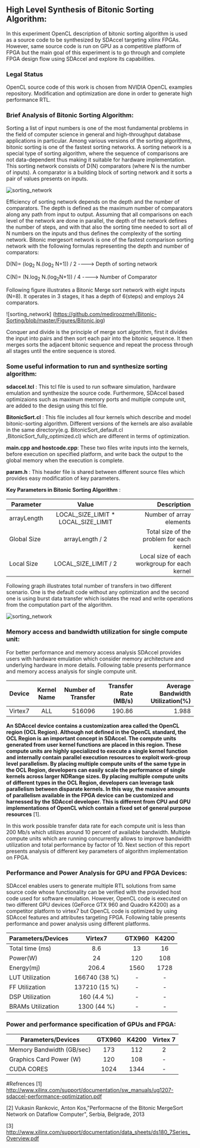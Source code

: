 ## High Level Synthesis of Bitonic Sorting Algorithm:

In this experiment OpenCL description of bitonic sorting algorithm is used as a source code to be synthesized by SDAccel targeting xilinx FPGAs. However, same source code is run on GPU as a competitive platform of FPGA but the main goal of this experiment is to go through and complete FPGA design flow using SDAccel and explore its capabilities.

### Legal Status 
OpenCL source code of this work is chosen from NVIDIA OpenCL examples repository. Modification and optimization are done in order to generate high performance RTL.

### Brief Analysis of Bitonic Sorting Algorithm:

Sorting a list of input numbers is one of the most fundamental problems in the field of computer science in general and high-throughput database applications in particular. Among various versions of the sorting algorithms, bitonic sorting is one of the fastest sorting networks. A sorting network is a special type of sorting algorithm, where the sequence of comparisons are not data-dependent thus making it suitable for hardware implementation. This sorting network consists of D(N) comparators (where N is the number of inputs). A comparator is a building block of sorting network and it sorts a pair of values presents on inputs. 

![sorting_network](https://github.com/mediroozmeh/Bitonic-Sorting/blob/master/Figures/sorting_network.jpeg)
 
 Efficiency of sorting network depends on the depth and the number of comparators. The depth is defined as the maximum number of comparators along any path from input to output. Assuming that all comparisons on each level of the network are done in parallel, the depth of the network defines the number of steps, and with that also the sorting time needed to sort all of N numbers on the inputs and thus defines the complexity of the sorting network. Bitonic mergesort network is one of the fastest comparison sorting network with the following formulas representing the depth and number of comparators:
 
 D(N)= (log<sub>2</sub> N.(log<sub>2</sub> N+1)) / 2              ---->  Depth of sorting network
 

 C(N)= (N.log<sub>2</sub> N.(log<sub>2</sub>N+1)) / 4            ---->  Number of Comparator

Following figure illustrates a Bitonic Merge sort network with eight inputs (N=8). It operates in 3 stages, it has a depth of 6(steps) and employs 24 comparators.

![sorting_network] (https://github.com/mediroozmeh/Bitonic-Sorting/blob/master/Figures/Bitonic.jpg)



Conquer and divide is the principle of merge sort algorithm, first it divides the input into pairs and then sort each pair into the bitonic sequence. It then merges sorts the adjacent bitonic sequence and repeat the process through all stages until the entire sequence is stored. 

### Some useful information to run and synthesize sorting algorithm:

__sdaccel.tcl__ : This tcl file is used to run software simulation, hardware emulation and synthesize the source code. Furthermore, SDAccel based optimizaions such as maximum memory ports and multiple compute unit, are added to the design using this tcl file.

__BitonicSort.cl__ : This file includes all four kernels which describe and model bitonic-sorting algorithm. Different versions of the kernels are also available in the same directory(e.g. BitonicSort_default.cl ,BitonicSort_fully_optimized.cl) which are different in terms of optimization.

__main.cpp and hostcode.cpp__: These two files write inputs into the kernels, before execution on specified platform, and write back the output to the global memory when the execution is complete.

__param.h__ :  This header file is shared between different source files which provides easy modification of key parameters.



__Key Parameters in Bitonic Sorting Algorithm__ :

|    Parameter      |  Value      | Description    |   
|----------|:-------------:|------:|
|  arrayLength        |  LOCAL_SIZE_LIMIT * LOCAL_SIZE_LIMIT | Number of array elements  |
|  Global Size        |  arrayLength / 2 | Total size of the problem for each kernel  |
|  Local Size         |  LOCAL_SIZE_LIMIT / 2 |  Local size of each workgroup for each kernel |


Following graph illustrates total number of transfers in two different scenario. One is the default code without any optimization and the second one is using burst data transfer which isolates the read and write operations from the computation part of the algorithm.

![sorting_network](https://github.com/mediroozmeh/Bitonic-Sorting/blob/master/Figures/total_number.jpg)

### Memory access and bandwidth utilization for single compute unit:

For better performance and memory access analysis SDAccel provides users with hardware emulation which consider memory architecture and underlying hardware in more details. Following table presents performance and memory access analysis for single compute unit. 


|    Device     | Kernel Name        | Number of Transfer    |Transfer Rate (MB/s) |Average Bandwidth Utilization(%)|   
|----------|:-------------:|------:|------:|------:|
|  Virtex7        | ALL  | 516096  |190.86|1.988|


__An SDAccel device contains a customization area called the OpenCL region (OCL Region).
Although not defined in the OpenCL standard, the OCL Region is an important concept in
SDAccel. The compute units generated from user kernel functions are placed in this region.
These compute units are highly specialized to execute a single kernel function and
internally contain parallel execution resources to exploit work-group level parallelism. By
placing multiple compute units of the same type in the OCL Region, developers can easily
scale the performance of single kernels across larger NDRange sizes. By placing multiple
compute units of different types in the OCL Region, developers can leverage task
parallelism between disparate kernels. In this way, the massive amounts of parallelism
available in the FPGA device can be customized and harnessed by the SDAccel developer.
This is different from CPU and GPU implementations of OpenCL which contain a fixed set of
general purpose resources__ [1]. 

In this work possible transfer data rate for each compute unit is less than 200 Mb/s which utilizes around 10 percent of available bandwidth. Multiple compute units which are running concurrently allows to improve bandwidth utilization and total performance by factor of 10. Next section of this report presents analysis of different key parameters of algorithm implementation on FPGA.     



### Performance and Power Analysis for GPU and FPGA Devices: 
SDAccel enables users to generate multiple RTL solutions from same source code whose functionality can be verified with the provided host code used for software emulation. However, OpenCL code is executed on two different GPU devices (GeForce GTX 960 and Quadro K4200) as a competitor platform to virtex7 but OpenCL code is optimized by using SDAccel features and attributes targeting FPGA. Following table presents performance and power analysis using different platforms.

| Parameters/Devices|Virtex7               |GTX960|K4200|    
|--------------------|:-------------: |:-------------: |:-------------: |
|  Total time (ms) |   8.6     | 13|16|
|  Power(W) |     24     |120| 108|
|  Energy(mj) |     206.4     |1560|1728|
|  LUT Utilization |  166740   (38 %)       |-|-|
|  FF Utilization |   137210    (15 %)   |-|-|
|  DSP Utilization |   160    (4.4 %)   |-|-|
|  BRAMs Utilization |    1300   (44 %)   |-|-|


### Power and performance specification of GPUs and FPGA:

| Parameters/Devices|GTX960|K4200| Virtex 7 |  
|--------------------|:-------------: |:-------------: |:-------------: |
| Memory Bandwidth (GB/sec)          |173|112| 2|
|   Graphics Card Power (W)          |120|108|-|
|   CUDA CORES        |1024|1344| -|



#Refrences
[1] http://www.xilinx.com/support/documentation/sw_manuals/ug1207-sdaccel-performance-optimization.pdf

[2] Vukasin Rankovic, Anton Kos,"Performacne of the Bitonic MergeSort Network on Dataflow Computer", Serbia, Belgrade, 2013

[3] http://www.xilinx.com/support/documentation/data_sheets/ds180_7Series_Overview.pdf











